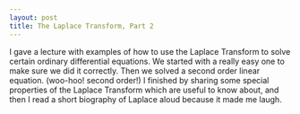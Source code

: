```yaml
---
layout: post
title: The Laplace Transform, Part 2
---
```


I gave a lecture with examples of how to use the Laplace Transform to solve
certain ordinary differential equations. We started with a really easy one to
make sure we did it correctly. Then we solved a second order linear equation.
(woo-hoo! second order!) I finished by sharing some special properties of the
Laplace Transform which are useful to know about, and then I read a short biography
of Laplace aloud because it made me laugh.
